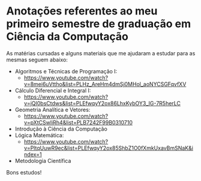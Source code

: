# Anotações referentes ao meu primeiro semestre de graduação em Ciência da Computação

As matérias cursadas e alguns materiais que me ajudaram a estudar para as mesmas seguem abaixo:

- Algoritmos e Técnicas de Programação I:
    - https://www.youtube.com/watch?v=8mei6uVttho&list=PLHz_AreHm4dmSj0MHol_aoNYCSGFqvfXV
- Cálculo Diferencial e Integral I: 
    - https://www.youtube.com/watch?v=jQI0bsCtdws&list=PLEfwqyY2ox86LhxKybOY3_IG-7R5herLC
- Geometria Analítica e Vetores:
    - https://www.youtube.com/watch?v=pXtCSwIiRh4&list=PLB7242F99B0310710
- Introdução à Ciência da Computação
- Lógica Matemática: 
    - https://www.youtube.com/watch?v=PltqUuwR9ec&list=PLEfwqyY2ox85ShbZ1O0fXmkUxavBmSNaK&index=1
- Metodologia Científica

Bons estudos!
